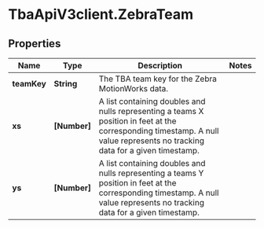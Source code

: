 # TbaApiV3client.ZebraTeam

## Properties

Name | Type | Description | Notes
------------ | ------------- | ------------- | -------------
**teamKey** | **String** | The TBA team key for the Zebra MotionWorks data. | 
**xs** | **[Number]** | A list containing doubles and nulls representing a teams X position in feet at the corresponding timestamp. A null value represents no tracking data for a given timestamp. | 
**ys** | **[Number]** | A list containing doubles and nulls representing a teams Y position in feet at the corresponding timestamp. A null value represents no tracking data for a given timestamp. | 


